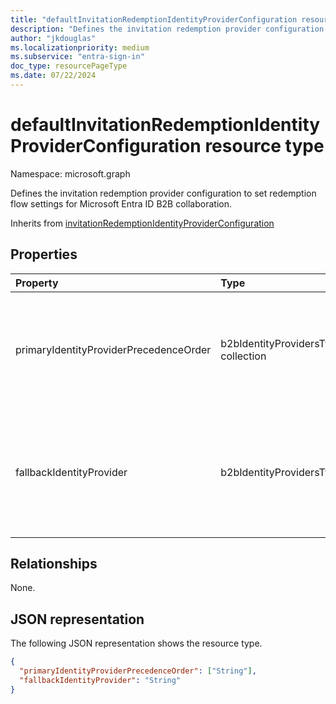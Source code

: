 ```yaml
---
title: "defaultInvitationRedemptionIdentityProviderConfiguration resource type"
description: "Defines the invitation redemption provider configuration to set redemption flow settings for Microsoft Entra ID B2B collaboration."
author: "jkdouglas"
ms.localizationpriority: medium
ms.subservice: "entra-sign-in"
doc_type: resourcePageType
ms.date: 07/22/2024
---
```


# defaultInvitationRedemptionIdentityProviderConfiguration resource type

Namespace: microsoft.graph

Defines the invitation redemption provider configuration to set redemption flow settings for Microsoft Entra ID B2B collaboration.

Inherits from [invitationRedemptionIdentityProviderConfiguration](../resources/invitationRedemptionIdentityProviderConfiguration.md)

## Properties

|Property|Type|Description|
|:---|:---|:---|
| primaryIdentityProviderPrecedenceOrder | b2bIdentityProvidersType collection | Collection of identity providers in priority order of preference to be used for guest invitation redemption. Possible values are: `azureActiveDirectory`, `externalFederation`, or `socialIdentityProviders`. |
| fallbackIdentityProvider | b2bIdentityProvidersType | The fallback identity provider to be used in case no primary identity provider can be used for guest invitation redemption. Possible values are: `defaultConfiguredIdp`, `emailOneTimePasscode`, or `microsoftAccount`. |

## Relationships

None.

## JSON representation

The following JSON representation shows the resource type.
<!-- {
  "blockType": "resource",
  "@odata.type": "microsoft.graph.defaultInvitationRedemptionIdentityProviderConfiguration"
}
-->

``` json
{
  "primaryIdentityProviderPrecedenceOrder": ["String"],
  "fallbackIdentityProvider": "String"
}
```
